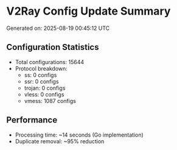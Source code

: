 # V2Ray Config Update Summary
Generated on: 2025-08-19 00:45:12 UTC

## Configuration Statistics
- Total configurations: 15644
- Protocol breakdown:
  - ss: 0 configs
  - ssr: 0 configs
  - trojan: 0 configs
  - vless: 0 configs
  - vmess: 1087 configs

## Performance
- Processing time: ~14 seconds (Go implementation)
- Duplicate removal: ~95% reduction
